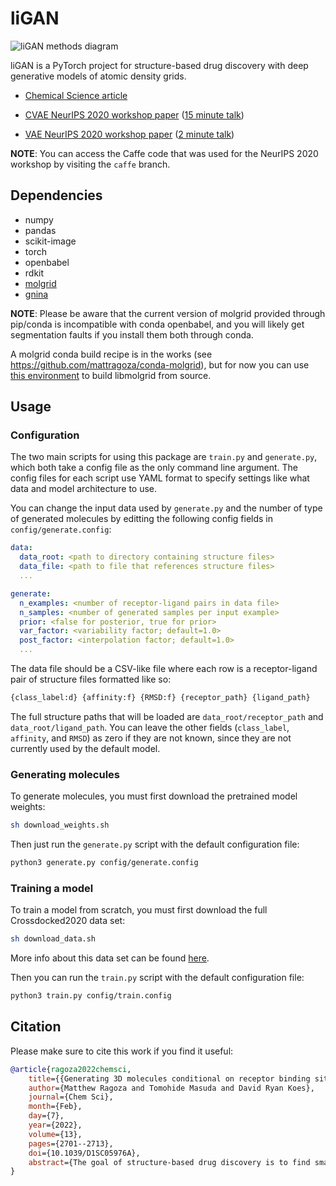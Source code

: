 # liGAN

![liGAN methods diagram](ligan_methods.png)

liGAN is a PyTorch project for structure-based drug discovery with deep generative models of atomic density grids.

- [Chemical Science article](https://pubs.rsc.org/en/content/articlehtml/2022/sc/d1sc05976a)

- [CVAE NeurIPS 2020 workshop paper](https://arxiv.org/abs/2010.14442) ([15 minute talk](https://youtu.be/zru1FqCd8Ks))

- [VAE NeurIPS 2020 workshop paper](https://arxiv.org/abs/2010.08687) ([2 minute talk](https://youtu.be/Pyc6xwtGaUM))

**NOTE**: You can access the Caffe code that was used for the NeurIPS 2020 workshop by visiting the `caffe` branch.

## Dependencies

- numpy
- pandas
- scikit-image
- torch
- openbabel
- rdkit
- [molgrid](https://github.com/gnina/libmolgrid)
- [gnina](https://github.com/gnina/gnina)

**NOTE**: Please be aware that the current version of molgrid provided through pip/conda is incompatible with conda openbabel, and you will likely get segmentation faults if you install them both through conda.

A molgrid conda build recipe is in the works (see https://github.com/mattragoza/conda-molgrid), but for now you can use [this environment](https://github.com/mattragoza/conda-molgrid/blob/master/environment.yaml) to build libmolgrid from source.

## Usage

### Configuration

The two main scripts for using this package are `train.py` and `generate.py`, which both take a config file as the only command line argument. The config files for each script use YAML format to specify settings like what data and model architecture to use.

You can change the input data used by `generate.py` and the number of type of generated molecules by editting the following config fields in `config/generate.config`:

```yaml
data:
  data_root: <path to directory containing structure files>
  data_file: <path to file that references structure files>
  ...

generate:
  n_examples: <number of receptor-ligand pairs in data file>
  n_samples: <number of generated samples per input example>
  prior: <false for posterior, true for prior>
  var_factor: <variability factor; default=1.0>
  post_factor: <interpolation factor; default=1.0>
  ...

```

The data file should be a CSV-like file where each row is a receptor-ligand pair of structure files formatted like so:

```python
{class_label:d} {affinity:f} {RMSD:f} {receptor_path} {ligand_path}
```

The full structure paths that will be loaded are `data_root/receptor_path` and `data_root/ligand_path`. You can leave the other fields (`class_label`, `affinity`, and `RMSD`) as zero if they are not known, since they are not currently used by the default model.

### Generating molecules

To generate molecules, you must first download the pretrained model weights:

```bash
sh download_weights.sh
```

Then just run the `generate.py` script with the default configuration file:

```bash
python3 generate.py config/generate.config
```

### Training a model

To train a model from scratch, you must first download the full Crossdocked2020 data set:

```bash
sh download_data.sh
```

More info about this data set can be found [here](https://github.com/gnina/models/tree/master/data/CrossDocked2020).

Then you can run the `train.py` script with the default configuration file:

```bash
python3 train.py config/train.config
```

## Citation

Please make sure to cite this work if you find it useful:

```bibtex
@article{ragoza2022chemsci,
	title={{Generating 3D molecules conditional on receptor binding sites with deep generative models}},
	author={Matthew Ragoza and Tomohide Masuda and David Ryan Koes},
	journal={Chem Sci},
	month={Feb},
	day={7},
	year={2022},
	volume={13},
	pages={2701--2713},
	doi={10.1039/D1SC05976A},
	abstract={The goal of structure-based drug discovery is to find small molecules that bind to a given target protein. Deep learning has been used to generate drug-like molecules with certain cheminformatic properties, but has not yet been applied to generating 3D molecules predicted to bind to proteins by sampling the conditional distribution of protein–ligand binding interactions. In this work, we describe for the first time a deep learning system for generating 3D molecular structures conditioned on a receptor binding site. We approach the problem using a conditional variational autoencoder trained on an atomic density grid representation of cross-docked protein–ligand structures. We apply atom fitting and bond inference procedures to construct valid molecular conformations from generated atomic densities. We evaluate the properties of the generated molecules and demonstrate that they change significantly when conditioned on mutated receptors. We also explore the latent space learned by our generative model using sampling and interpolation techniques. This work opens the door for end-to-end prediction of stable bioactive molecules from protein structures with deep learning.},
}
```
